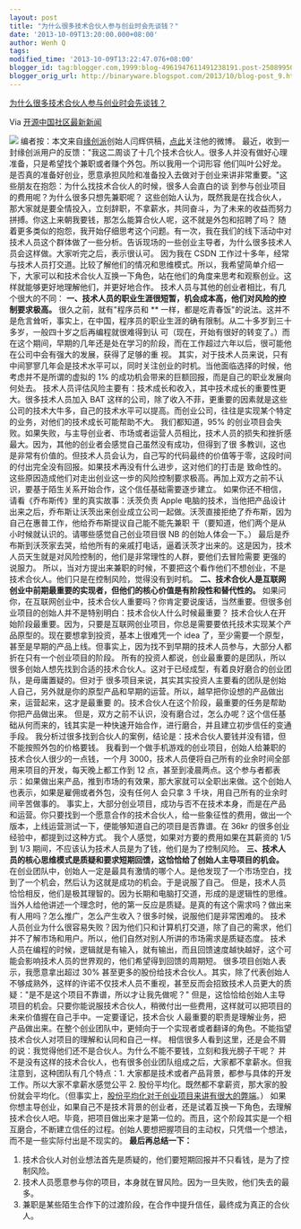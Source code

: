 ```yaml
---
layout: post
title: "为什么很多技术合伙人参与创业时会先谈钱？"
date: '2013-10-09T13:20:00.000+08:00'
author: Wenh Q
tags:
modified_time: '2013-10-09T13:22:47.076+08:00'
blogger_id: tag:blogger.com,1999:blog-4961947611491238191.post-2508995020508709977
blogger_orig_url: http://binaryware.blogspot.com/2013/10/blog-post_9.html
---
```


[为什么很多技术合伙人参与创业时会先谈钱？](http://www.oschina.net/news/44879/technology-partners)

Via [开源中国社区最新新闻](http://www.oschina.net/?from=rss)

![](http://static.oschina.net/uploads/img/201310/09075014_CHlF.jpg)
编者按：本文来自[缘创派](http://www.ycpai.com/)创始人闫辉供稿，[点此](http://weibo.com/chinayanhui?topnav=1&wvr=5&topsug=1)关注他的微博。
最近，收到一封缘创派用户的反馈："我这二周谈了十几个技术合伙人。很多人并没有做好心理准备，只是希望找个兼职或者赚个外包。所以我用一个词形容
他们叫叶公好龙。是否真的准备好创业，愿意承担风险和准备投入去做对于创业来讲非常重要。"这些朋友在抱怨：为什么找技术合伙人的时候，很多人会直白的谈
到参与创业项目的费用呢？为什么很多只想先兼职呢？
这些创始人认为，既然我是在找合伙人，那大家就是要全情投入，立刻辞职，不拿薪水，共同奋斗，为了未来的收益而努力拼搏。你这上来朝我要钱，那怎么能算合伙人呢，这不就是外包和招聘了吗？
随着更多类似的抱怨，我开始仔细思考这个问题。有一次，我在我们的线下活动中对技术人员这个群体做了一些分析。告诉现场的一些创业主导者，为什么很多技术人员会这样做。大家听完之后，表示很认可。
因为我在 CSDN
工作过十多年，经常与技术人员打交道。比较了解他们的情况和思维模式。所以，我希望简单介绍一下，大家可以和技术合伙人互换一下角色，站在他们的角度来思考和观察创业。这样就能够更好地理解他们，并更好地合作。
技术人员与其他的创业者相比，有几个很大的不同：
**一、技术人员的职业生涯很短暂，机会成本高，他们对风险的控制要求极高。**
很久之前，就有"程序员和 **
一样，都是吃青春饭"的说法。这并不是危言耸听，事实上，在中国，程序员的职业生涯的确有限制。从二十多岁到三十多岁，一般四十岁之后再编程就很难得到认
可（现在，开始有很好的转变了。）而在这个期间，早期的几年还是处在学习的阶段，而在工作超过六年以后，很可能他在公司中会有强大的发展，获得了足够的重
视。
其实，对于技术人员来说，只有中间寥寥几年会是技术水平可以，同时关注创业的时机。当他面临选择的时候，他考虑并不是所谓的虚拟的
1% 的成功机会带来的巨额回报，而是自己的职业发展向何处去。
技术人员评估风险主要有：技术成长和收入，其中技术成长的重要性更大。很多技术人员加入
BAT
这样的公司，除了收入不菲，更重要的因素就是这些公司的技术大牛多，自己的技术水平可以提高。而创业公司，往往是实现某个特定的业务，对他们的技术成长可能帮助不大。
我们都知道，95%
的创业项目会失败。如果失败，与主导创业者、市场或者运营人员相比，技术人员的损失和挫折感最大。因为，其他的创业者会感觉自己虽然没有成功，但得到了很
多教训，这也是非常有价值的。但技术人员会认为，自己写的代码最终的价值等于零，这段时间的付出完全没有回报。如果技术再没有什么进步，这对他们的打击是
致命性的。
这些原因造成他们对走出创业这一步的风险控制要求极高。再加上双方之前不认识，要基于陌生关系开始合作，这个信任基础需要逐步建立。
如果你还不相信，请看《乔布斯传》里的真实故事：沃茨负责 Apple
电脑的技术，当他把产品设计出来之后，乔布斯让沃茨出来创业成立公司一起做。沃茨直接拒绝了乔布斯，因为自己在惠普工作，他给乔布斯提议自己能不能先兼职
干（要知道，他们两个是从小时候就认识的。请哪些感觉自己创业项目很 NB
的创始人体会一下。）
最后是乔布斯到沃茨家去哭，给他所有的亲戚打电话，逼着沃茨才出来的。这是因为，技术人员天生就是对风险控制的，他们是非常理性的人群，要他们去冒险需要
更强的说服力。
所以，当对方提出来兼职的时候，不要把这个看作他们不想创业，不是技术合伙人。他们只是在控制风险，觉得没有到时机。
**二、技术合伙人是互联网创业中前期最重要的实现者，但他们的核心价值是有阶段性和替代性的。**
如果问你，在互联网创业中，技术合伙人重要吗？你肯定要说废话，当然重要。但很多创业项目的创始人并不是特别明白：技术合伙人什么时候最重要？
技术合伙人在开始阶段最重要。因为，只要是互联网创业项目，你总是需要要依托技术实现某个产品原型的。现在要想拿到投资，基本上很难凭一个
idea
了，至少需要一个原型，甚至是早期的产品上线。但事实上，因为找不到早期的技术人员参与，大部分人都折在只有一个创业项目的阶段。
所有的投资人都说，创业最重要的是团队，所以很多创始人想先找到合适的技术合伙人。这对于已经成型，有着良好磨合的创业团队，是毋庸置疑的。但对于
很多项目来说，其实其实投资人主要看的团队是创始人自己，另外就是你的原型产品和早期的运营。所以，越早把你设想的产品做出来，运营起来，这才是最重要
的。技术合伙人在这个阶段，最重要的任务是帮助你把产品做出来。
但是，双方之前不认识，没有磨合过，怎么办呢？这个信任基础从何而来的，钱其实是一种快速开始合作，进行磨合，并且建立初步信任的变通手段。
我分析过很多找到合伙人的案例，结论是：技术合伙人要钱并没有错，但不能按照外包的价格要钱。
我看到一个做手机游戏的创业项目，创始人给兼职的技术合伙人很少的一点钱，一个月
3000，技术人员便将自己所有的业余时间全部用来项目的开发，每天晚上都工作到
12
点，甚至到凌晨两点。这个参与者都表示：如果做出来产品，推到市场的有效果，那大家就可以全职出来做。这个创始人也表示，如果是雇佣或者外包，没有任何人
会只拿 3 千块，用自己所有的业余时间辛苦做事的。
事实上，大部分创业项目，成功与否不在技术本身，而是在产品和运营。你只要找到一个愿意合作的技术合伙人，给一些象征性的费用，做出一个版本，上线运营测试一下，便能够知道自己的项目是否靠谱。在
36kr 的很多创业经验中，都提到过这种方式。
我个人感觉，如果对方要的费用如果在其薪资的 1/5 到 1/3
期间，不应该认为技术人员是为了钱，他们是为了控制风险。
**三、技术人员的核心思维模式是质疑和要求短期回馈，这恰恰给了创始人主导项目的机会。**
在创业团队中，创始人一定是最具有激情的哪个人。是他发现了一个市场空白，找到了一个机会，然后认为这就是成功的机会。于是说服了自己。
但是，技术人员恰恰相反，他们是极其理智的。因为长期和电脑打交道，形成的是逻辑性的思维。当外人给他讲述一个理念时，他的第一反应是质疑。是真的有这个需求吗？做出来有人用吗？怎么推广，怎么产生收入？很多时候，说服他们是非常困难的。
技术人员创业为什么很容易失败？因为他们只和计算机打交道，除了自己的需求，他们并不了解市场和用户。所以，他们自然对别人所讲的市场需求是质疑态度。
技术人员在编程的时候，逻辑就是有输入，就有输出，而且回馈速度越快越好，这个可能会影响技术人员的世界观的，他们希望得到回馈的周期短。
很多项目创始人表示，我愿意拿出超过 30%
甚至更多的股份给技术合伙人。其实，除了代表创始人不够成熟外，这样的许诺不仅技术人员不重视，甚至反而会招致技术人员更大的质疑："是不是这个项目不靠谱，所以才让我先做呢？"
但是，这恰恰给创始人主导项目的机会。只要你能说服技术合伙人，稍微付出一些费用，这样就可以把项目的未来价值握在自己手中。一定要谨记，技术合伙
人最重要的职责是理解业务，把产品做出来。在整个创业团队中，更倾向于一个实现者或者翻译的角色。不能指望技术合伙人对项目的理解和认同和自己一样。
相信很多人看到这里，还是会不屑的说：我觉得他们还不是合伙人。为什么不能不要钱，立刻和我光膀子干呢？
并不是没有这样的技术合伙人，也有很多创业团队组成之后，大家都不拿薪水。但我注意到，这种团队有几个特点：1.
大家都是技术或者产品背景，都参与具体的开发工作。所以大家不拿薪水感觉公平
2.
股份平均化。既然都不拿薪资，那大家的股份就会平均化。（但事实上，[股份平均化对于创业项目来讲有很大的弊端](http://www.36kr.com/p/23799.html)。）
如果你想主导创业，如果自己不是技术背景的创业者，还是试着互换一下角色，去理解技术合伙人吧。毕竟，把项目做出来才是第一位的。而且，这个阶段其实是一个相互磨合，不断建立信任的过程。创始人要想把握项目的主动权，只凭借一个想法，而不是一些实际付出是不现实的。
**最后再总结一下：**

1.  技术合伙人对创业想法首先是质疑的，他们要短期回报并不只看钱，是为了控制风险。
2.  技术人员愿意参与你的项目，本身就在冒风险。因为一旦失败，他们失去的最多。
3.  兼职是某些陌生合作下的过渡阶段，在合作中提升信任，最终成为真正的合伙人。
